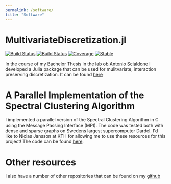 ```yaml
---
permalink: /software/
title: "Software"
---
```




# MultivariateDiscretization.jl

[![Build Status](https://travis-ci.com/niclaspopp/MultivariateDiscretization.jl.svg?branch=master)](https://travis-ci.com/niclaspopp/MultivariateDiscretization.jl)
[![Build Status](https://ci.appveyor.com/api/projects/status/github/niclaspopp/MultivariateDiscretization.jl?svg=true)](https://ci.appveyor.com/project/niclaspopp/MultivariateDiscretization-jl)
[![Coverage](https://codecov.io/gh/niclaspopp/MultivariateDiscretization.jl/branch/master/graph/badge.svg)](https://codecov.io/gh/niclaspopp/MultivariateDiscretization.jl)
[![Stable](https://img.shields.io/badge/docs-stable-blue.svg)](https://github.com/niclaspopp/MultivariateDiscretization.jl/blob/master/MultivariateDiscretization/Doc%20v0.1.0.ipynb)
<br/>

In the course of my Bachelor Thesis in the [lab ob Antonio Scialdone](https://www.helmholtz-munich.de/ies/research/physics-and-data-based-modelling-of-cellular-decision-making/research/index.html) I developed a Julia package that can be used for mulitvariate, interaction preserving discretization. It can be found [here](https://github.com/niclaspopp/MultivariateDiscretization.jl)

# A Parallel Implementation of the Spectral Clustering Algorithm

I implemented a parallel version of the Spectral Clustering Algorithm in C using the Message Passing Interface (MPI). The code was tested both with dense and sparse graphs on Swedens largest supercomputer Dardel. I'd like to Niclas Jansson at KTH for allowing me to use these resources for this project! The code can be found [here](https://github.com/niclaspopp/SpectralClusteringMPI).


# Other resources

I also have a number of other repositories that can be found on my [github](https://github.com/niclaspopp)
